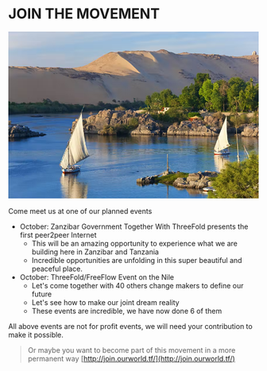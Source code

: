 

# JOIN THE MOVEMENT

![alt_text](img/egypt_nile.png )


Come meet us at one of our planned events

* October: Zanzibar Government Together With ThreeFold presents the first peer2peer Internet
    * This will be an amazing opportunity to experience what we are building here in Zanzibar and Tanzania
    * Incredible opportunities are unfolding in this super beautiful and peaceful place.
* October: ThreeFold/FreeFlow Event on the Nile
    * Let's come together with 40 others change makers to define our future
    * Let's see how to make our joint dream reality
    * These events are incredible, we have now done 6 of them

All above events are not for profit events, we will need your contribution to make it possible.

> Or maybe you want to become part of this movement in a more permanent way
> [http://join.ourworld.tf/](http://join.ourworld.tf/)
